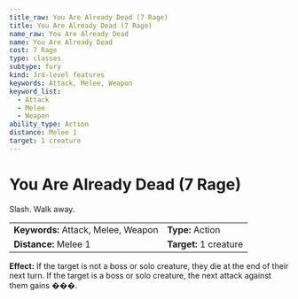 ```yaml
---
title_raw: You Are Already Dead (7 Rage)
title: You Are Already Dead (7 Rage)
name_raw: You Are Already Dead
name: You Are Already Dead
cost: 7 Rage
type: classes
subtype: fury
kind: 3rd-level features
keywords: Attack, Melee, Weapon
keyword_list:
  - Attack
  - Melee
  - Weapon
ability_type: Action
distance: Melee 1
target: 1 creature
---
```


# You Are Already Dead (7 Rage)

Slash. Walk away.

|                                     |                        |
| :---------------------------------- | :--------------------- |
| **Keywords:** Attack, Melee, Weapon | **Type:** Action       |
| **Distance:** Melee 1               | **Target:** 1 creature |

**Effect:** If the target is not a boss or solo creature, they die at the end of their next turn. If the target is a boss or solo creature, the next attack against them gains ���.
